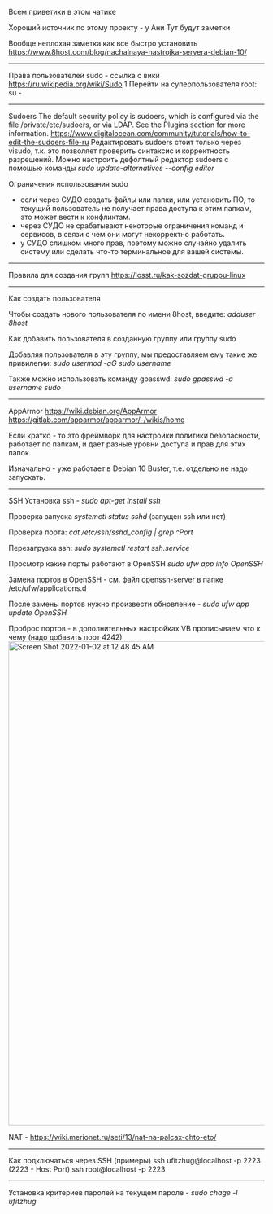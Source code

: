 Всем приветики в этом чатике

Хороший источник по этому проекту - у Ани
Тут будут заметки

Вообще неплохая заметка как все быстро установить 
https://www.8host.com/blog/nachalnaya-nastrojka-servera-debian-10/

*******
Права пользователей
sudo - ссылка с вики https://ru.wikipedia.org/wiki/Sudo
1 Перейти на суперпользователя root: su -
*******
Sudoers 
The default security policy is sudoers, which is configured via the file /private/etc/sudoers, or via LDAP.  See the Plugins section for more information.
https://www.digitalocean.com/community/tutorials/how-to-edit-the-sudoers-file-ru
Редактировать sudoers стоит только через visudo, т.к. это позволяет проверить синтаксис и корректность разрешений. 
Можно настроить дефолтный редактор sudoers с помощью команды _sudo update-alternatives --config editor_ 

Ограничения использования sudo 
- если через СУДО создать файлы или папки, или установить ПО, то текущий пользователь не получает права доступа к этим папкам, это может вести к конфликтам.
- через СУДО не срабатывают некоторые ограничения команд и сервисов, в связи с чем они могут некорректно работать. 
- у СУДО слишком много прав, поэтому можно случайно удалить систему или сделать что-то терминальное для вашей системы. 

*******
Правила для создания групп
https://losst.ru/kak-sozdat-gruppu-linux
*****
Как создать пользователя 

Чтобы создать нового пользователя по имени 8host, введите: _adduser 8host_

Как добавить пользователя в созданную группу или группу sudo 

Добавляя пользователя в эту группу, мы предоставляем ему такие же привилегии: _sudo usermod -aG sudo username_
 
Также можно использовать команду gpasswd: _sudo gpasswd -a username sudo_
*****
AppArmor
https://wiki.debian.org/AppArmor
https://gitlab.com/apparmor/apparmor/-/wikis/home

Если кратко - то это фреймворк для настройки политики безопасности, работает по папкам, и дает разные уровни доступа и прав для этих папок. 

Изначально - уже работает в Debian 10 Buster, т.е. отдельно не надо запускать. 

***** 
SSH 
Установка ssh - _sudo apt-get install ssh_

Проверка запуска _systemctl status sshd_ (запущен ssh или нет) 

Проверка порта: _cat /etc/ssh/sshd_config | grep ^Port_ 

Перезагрузка ssh: _sudo systemctl restart ssh.service_ 

Просмотр какие порты работают в OpenSSH _sudo ufw app info OpenSSH_  

Замена портов в OpenSSH - см. файл openssh-server в папке /etc/ufw/applications.d 

После замены портов нужно произвести обновление - _sudo ufw app update OpenSSH_

Проброс портов - в дополнительных настройках VB прописываем что к чему (надо добавить порт 4242)
<img width="951" alt="Screen Shot 2022-01-02 at 12 48 45 AM" src="https://user-images.githubusercontent.com/40731866/147860859-7d5812a0-5603-4020-8032-9801b7e9e1dc.png">

NAT - https://wiki.merionet.ru/seti/13/nat-na-palcax-chto-eto/
******
Как подключаться через SSH (примеры)
ssh  ufitzhug@localhost -p 2223 (2223 - Host Port)
ssh root@localhost -p 2223


*******
Установка критериев паролей на текущем пароле - _sudo chage -l ufitzhug_
